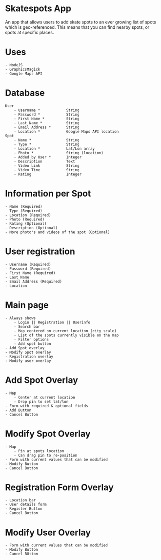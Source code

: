# Skatespots App
An app that allows users to add skate spots to an ever growing list of spots which is geo-referenced. This means that you can find nearby spots, or spots at specific places.


# Uses
	- NodeJS
	- GraphicsMagick
	- Google Maps API

# Database
	User
		- Username *			String
		- Password *			String
		- First Name *			String
		- Last Name *			String
		- Email Address *		String
		- Location *			Google Maps API location
	Spot
		- Name *				String
		- Type *				String
		- Location *			Lat/Lon array
		- Photo *				String (location)
		- Added by User *		Integer
		- Description			Text
		- Video Link			String
		- Video Time			String
		- Rating				Integer

# Information per Spot
	- Name (Required)
	- Type (Required)
	- Location (Required)
	- Photo (Required)
	- Rating (Optional)
	- Description (Optional)
	- More photo's and videos of the spot (Optional)

# User registration
	- Username (Required)
	- Password (Required)
	- First Name (Required)
	- Last Name
	- Email Address (Required)
	- Location

# Main page
	- Always shows
		- Login || Registration || Userinfo
		- Search bar
		- Map centered on current location (city scale)
		- List of the spots currently visible on the map
		- Filter options
		- Add spot button
	- Add Spot overlay
	- Modify Spot overlay
	- Registration overlay
	- Modify user overlay

# Add Spot Overlay
	- Map
		- Center at current location
		- Drop pin to set lat/lon
	- Form with required & optional fields
	- Add Button
	- Cancel Button

# Modify Spot Overlay
	- Map
		- Pin at spots location
		- Can drag pin to re-position
	- Form with current values that can be modified
	- Modify Button
	- Cancel Button

# Registration Form Overlay
	- Location bar
	- User details form
	- Register Button
	- Cancel Button

# Modify User Overlay
	- Form with current values that can be modified
	- Modify Button
	- Cancel BUtton